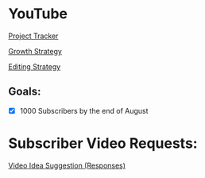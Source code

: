 # YouTube

[Project Tracker](YouTube%209f5ae58d4c8f40f0a03d9d5297034523/Project%20Tracker%2040836e2857e54f76ae138dc400ed04b0.csv)

[Growth Strategy](YouTube%209f5ae58d4c8f40f0a03d9d5297034523/Growth%20Strategy%206494406685ca4686bbc05c68dc2a0b73.md)

[Editing Strategy](YouTube%209f5ae58d4c8f40f0a03d9d5297034523/Editing%20Strategy%20bfc766f867f54d9db18861340a9016f5.md)

## Goals:

- [x]  1000 Subscribers by the end of August

# Subscriber Video Requests:

[Video Idea Suggestion  (Responses)](https://docs.google.com/spreadsheets/d/1VaREUKRRsTTgXweM-ncvK3otrRMM-H2po5vQi0VOPHk/edit?usp=drivesdk)
